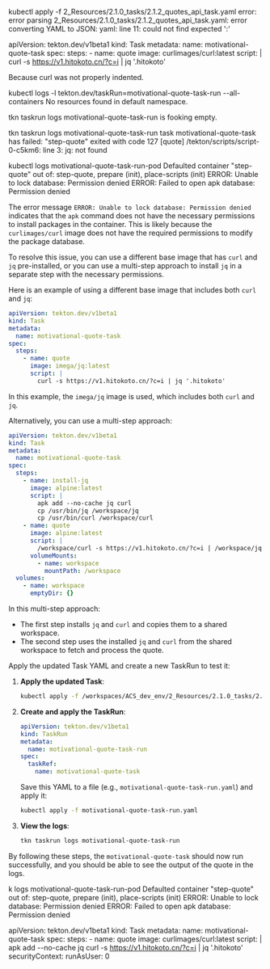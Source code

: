  kubectl apply -f  2_Resources/2.1.0_tasks/2.1.2_quotes_api_task.yaml
error: error parsing 2_Resources/2.1.0_tasks/2.1.2_quotes_api_task.yaml: error converting YAML to JSON: yaml: line 11: could not find expected ':'

apiVersion: tekton.dev/v1beta1
kind: Task
metadata:
  name: motivational-quote-task
spec:
  steps:
    - name: quote
      image: curlimages/curl:latest
      script: |
      curl -s https://v1.hitokoto.cn/?c=i | jq '.hitokoto'

Because curl was not properly indented. 

kubectl logs -l tekton.dev/taskRun=motivational-quote-task-run --all-containers
No resources found in default namespace.


tkn taskrun logs motivational-quote-task-run
is fooking empty.

tkn taskrun logs motivational-quote-task-run
task motivational-quote-task has failed: "step-quote" exited with code 127
[quote] /tekton/scripts/script-0-c5km6: line 3: jq: not found


kubectl logs motivational-quote-task-run-pod
Defaulted container "step-quote" out of: step-quote, prepare (init), place-scripts (init)
ERROR: Unable to lock database: Permission denied
ERROR: Failed to open apk database: Permission denied

The error message `ERROR: Unable to lock database: Permission denied` indicates that the `apk` command does not have the necessary permissions to install packages in the container. This is likely because the `curlimages/curl` image does not have the required permissions to modify the package database.

To resolve this issue, you can use a different base image that has `curl` and `jq` pre-installed, or you can use a multi-step approach to install `jq` in a separate step with the necessary permissions.

Here is an example of using a different base image that includes both `curl` and `jq`:

```yaml
apiVersion: tekton.dev/v1beta1
kind: Task
metadata:
  name: motivational-quote-task
spec:
  steps:
    - name: quote
      image: imega/jq:latest
      script: |
        curl -s https://v1.hitokoto.cn/?c=i | jq '.hitokoto'
```

In this example, the `imega/jq` image is used, which includes both `curl` and `jq`.

Alternatively, you can use a multi-step approach:

```yaml
apiVersion: tekton.dev/v1beta1
kind: Task
metadata:
  name: motivational-quote-task
spec:
  steps:
    - name: install-jq
      image: alpine:latest
      script: |
        apk add --no-cache jq curl
        cp /usr/bin/jq /workspace/jq
        cp /usr/bin/curl /workspace/curl
    - name: quote
      image: alpine:latest
      script: |
        /workspace/curl -s https://v1.hitokoto.cn/?c=i | /workspace/jq '.hitokoto'
      volumeMounts:
        - name: workspace
          mountPath: /workspace
  volumes:
    - name: workspace
      emptyDir: {}
```

In this multi-step approach:
- The first step installs `jq` and `curl` and copies them to a shared workspace.
- The second step uses the installed `jq` and `curl` from the shared workspace to fetch and process the quote.

Apply the updated Task YAML and create a new TaskRun to test it:

1. **Apply the updated Task**:
    ```sh
    kubectl apply -f /workspaces/ACS_dev_env/2_Resources/2.1.0_tasks/2.1.2_quotes_api_task.yaml
    ```

2. **Create and apply the TaskRun**:
    ```yaml
    apiVersion: tekton.dev/v1beta1
    kind: TaskRun
    metadata:
      name: motivational-quote-task-run
    spec:
      taskRef:
        name: motivational-quote-task
    ```

    Save this YAML to a file (e.g., `motivational-quote-task-run.yaml`) and apply it:
    ```sh
    kubectl apply -f motivational-quote-task-run.yaml
    ```

3. **View the logs**:
    ```sh
    tkn taskrun logs motivational-quote-task-run
    ```

By following these steps, the `motivational-quote-task` should now run successfully, and you should be able to see the output of the quote in the logs.


k logs motivational-quote-task-run-pod
Defaulted container "step-quote" out of: step-quote, prepare (init), place-scripts (init)
ERROR: Unable to lock database: Permission denied
ERROR: Failed to open apk database: Permission denied

apiVersion: tekton.dev/v1beta1
kind: Task
metadata:
  name: motivational-quote-task
spec:
  steps:
    - name: quote
      image: curlimages/curl:latest
      script: |
        apk add --no-cache jq
        curl -s https://v1.hitokoto.cn/?c=i | jq '.hitokoto'
      securityContext:
        runAsUser: 0
